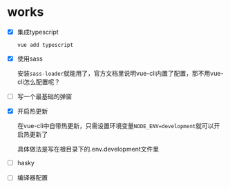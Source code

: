 # works
- [x] 集成typescript

  ```
  vue add typescript
  ```

- [x] 使用sass

  安装`sass-loader`就能用了，官方文档里说明vue-cli内置了配置，那不用vue-cli怎么配置呢？

- [ ] 写一个最基础的弹窗

- [x] 开启热更新

  在vue-cli中自带热更新，只需设置环境变量`NODE_ENV=development`就可以开启热更新了
  
  具体做法是写在根目录下的.env.development文件里

- [ ] hasky

- [ ] 编译器配置
